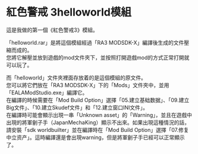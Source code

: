# 紅色警戒 3helloworld模組
這是我做的第一個《紅色警戒3》模組。  
  
「helloworld.rar」是將這個模組經過「RA3 MODSDK-X」編譯後生成的文件壓縮而成的。  
您將它解壓並放到遊戲的mod文件夾下，並按照打開遊戲mod的方式正常打開就可以玩了。
  
而「helloworld」文件夾裡面存放着的是這個模組的原文件。  
您可以將它們放在「RA3 MODSDK-X」下的「Mods」文件夾中，並用「EALAModStudio.exe」編譯它。  
在編譯的時候需要在「Mod Build Option」選擇「05.建立基础数据」、「09.建立Big文件」、「10.建立Skudef文件」和「12.建立窗口INI文件」。  
在編譯時可能會顯示出現一串「Unknown asset」的「Warning」，並且在遊戲中出現的將軍劊子手（JapanMechaKing）顯示不出來。如果出現這種情況的話，請安裝「sdk worldbuilter」並在編譯時在「Mod Build Option」選擇「07.修复中立资产」。這時編譯還是會出現warning，但是將軍劊子手已經可以正常顯示了。    
